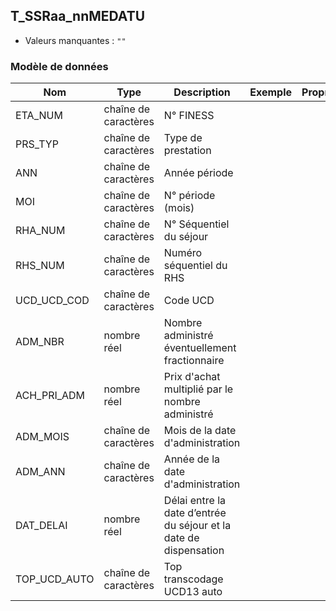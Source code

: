 ## T_SSRaa_nnMEDATU

- Valeurs manquantes : `""`

### Modèle de données

|Nom|Type|Description|Exemple|Propriétés|
|-|-|-|-|-|
|ETA_NUM|chaîne de caractères|N° FINESS|||
|PRS_TYP|chaîne de caractères|Type de prestation|||
|ANN|chaîne de caractères|Année période|||
|MOI|chaîne de caractères|N° période (mois)|||
|RHA_NUM|chaîne de caractères|N° Séquentiel du séjour|||
|RHS_NUM|chaîne de caractères|Numéro séquentiel du RHS|||
|UCD_UCD_COD|chaîne de caractères|Code UCD|||
|ADM_NBR|nombre réel|Nombre administré éventuellement fractionnaire|||
|ACH_PRI_ADM|nombre réel|Prix d'achat multiplié par le nombre administré|||
|ADM_MOIS|chaîne de caractères|Mois de la date d'administration|||
|ADM_ANN|chaîne de caractères|Année de la date d'administration|||
|DAT_DELAI|nombre réel|Délai entre la date d’entrée du séjour et la date de dispensation|||
|TOP_UCD_AUTO|chaîne de caractères|Top transcodage UCD13 auto|||
